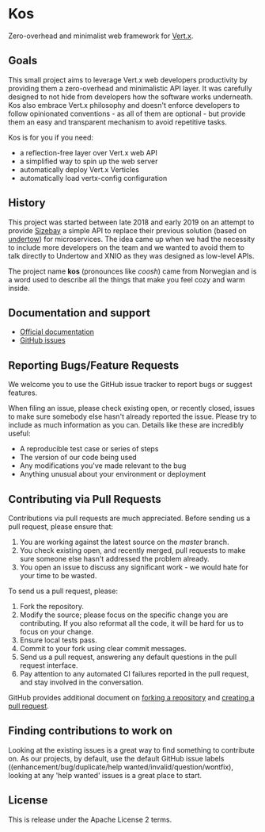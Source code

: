 # Kos
Zero-overhead and minimalist web framework for [Vert.x](https://vertx.io/).

## Goals
This small project aims to leverage Vert.x web developers productivity by providing them
a zero-overhead and minimalistic API layer. It was carefully designed to not hide
from developers how the software works underneath. Kos also embrace Vert.x philosophy
and doesn't enforce developers to follow opinionated conventions - as all of them are
optional - but provide them an easy and transparent mechanism to avoid repetitive tasks.

Kos is for you if you need:
- a reflection-free layer over Vert.x web API
- a simplified way to spin up the web server
- automatically deploy Vert.x Verticles
- automatically load vertx-config configuration

## History
This project was started between late 2018 and early 2019 on an attempt to provide
[Sizebay](https://sizebay.com) a simple API to replace their previous solution
(based on [undertow](https://undertow.io)) for microservices. The idea came up
when we had the necessity to include more developers on the team and we wanted
to avoid them to talk directly to Undertow and XNIO as they was designed as
low-level APIs.

The project name **kos** (pronounces like _coosh_) came from Norwegian and is
a word used to describe all the things that make you feel cozy and warm inside.

## Documentation and support
- [Official documentation](https://skullabs.github.io/kos/)
- [GitHub issues](https://github.com/skullabs/kos/issues)

## Reporting Bugs/Feature Requests
We welcome you to use the GitHub issue tracker to report bugs or suggest features.

When filing an issue, please check existing open, or recently closed, issues to make sure somebody else hasn't already
reported the issue. Please try to include as much information as you can. Details like these are incredibly useful:

* A reproducible test case or series of steps
* The version of our code being used
* Any modifications you've made relevant to the bug
* Anything unusual about your environment or deployment


## Contributing via Pull Requests
Contributions via pull requests are much appreciated. Before sending us a pull request, please ensure that:

1. You are working against the latest source on the *master* branch.
2. You check existing open, and recently merged, pull requests to make sure someone else hasn't addressed the problem already.
3. You open an issue to discuss any significant work - we would hate for your time to be wasted.

To send us a pull request, please:

1. Fork the repository.
2. Modify the source; please focus on the specific change you are contributing. If you also reformat all the code, it will be hard for us to focus on your change.
3. Ensure local tests pass.
4. Commit to your fork using clear commit messages.
5. Send us a pull request, answering any default questions in the pull request interface.
6. Pay attention to any automated CI failures reported in the pull request, and stay involved in the conversation.

GitHub provides additional document on [forking a repository](https://help.github.com/articles/fork-a-repo/) and
[creating a pull request](https://help.github.com/articles/creating-a-pull-request/).


## Finding contributions to work on
Looking at the existing issues is a great way to find something to contribute on. As our projects, by default, use the default GitHub issue labels ((enhancement/bug/duplicate/help wanted/invalid/question/wontfix), looking at any 'help wanted' issues is a great place to start.

## License
This is release under the Apache License 2 terms.
